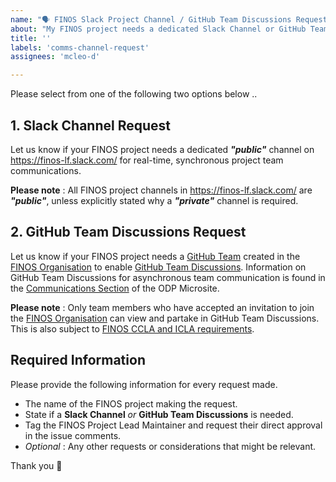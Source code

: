 ```yaml
---
name: "🗣 FINOS Slack Project Channel / GitHub Team Discussions Request"
about: "My FINOS project needs a dedicated Slack Channel or GitHub Team Discussions"
title: ''
labels: 'comms-channel-request'
assignees: 'mcleo-d'

---
```

Please select from one of the following two options below ..

## 1. Slack Channel Request

Let us know if your FINOS project needs a dedicated _**"public"**_ channel on https://finos-lf.slack.com/ for real-time, synchronous project team communications.

**Please note** : All FINOS project channels in https://finos-lf.slack.com/ are _**"public"**_, unless explicitly stated why a _**"private"**_ channel is required.

## 2. GitHub Team Discussions Request

Let us know if your FINOS project needs a [GitHub Team](https://docs.github.com/en/github/setting-up-and-managing-organizations-and-teams/about-teams) created in the [FINOS Organisation](https://github.com/finos/) to enable [GitHub Team Discussions](https://docs.github.com/en/github/building-a-strong-community/about-team-discussions). Information on GitHub Team Discussions for asynchronous team communication is found in the [Communications Section](https://odp.finos.org/docs/project-collaboration#conversations) of the ODP Microsite.

**Please note** : Only team members who have accepted an invitation to join the [FINOS Organisation](https://github.com/orgs/finos/people) can view and partake in GitHub Team Discussions. This is also subject to [FINOS CCLA and ICLA requirements](https://finosfoundation.atlassian.net/wiki/spaces/FINOS/pages/75530375/Contribution+Compliance+Requirements#ContributionComplianceRequirements-ContributorLicenseAgreement).

## Required Information
Please provide the following information for every request made.

- The name of the FINOS project making the request.
- State if a **Slack Channel** _or_ **GitHub Team Discussions** is needed.
- Tag the FINOS Project Lead Maintainer and request their direct approval in the issue comments.
- _Optional_ : Any other requests or considerations that might be relevant.

Thank you 🚀